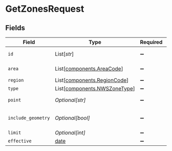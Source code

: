 # GetZonesRequest


## Fields

| Field                                                                  | Type                                                                   | Required                                                               | Description                                                            |
| ---------------------------------------------------------------------- | ---------------------------------------------------------------------- | ---------------------------------------------------------------------- | ---------------------------------------------------------------------- |
| `id`                                                                   | List[*str*]                                                            | :heavy_minus_sign:                                                     | Zone ID (forecast or county)                                           |
| `area`                                                                 | List[[components.AreaCode](../../models/components/areacode.md)]       | :heavy_minus_sign:                                                     | State/marine area code                                                 |
| `region`                                                               | List[[components.RegionCode](../../models/components/regioncode.md)]   | :heavy_minus_sign:                                                     | Region code                                                            |
| `type`                                                                 | List[[components.NWSZoneType](../../models/components/nwszonetype.md)] | :heavy_minus_sign:                                                     | Zone type                                                              |
| `point`                                                                | *Optional[str]*                                                        | :heavy_minus_sign:                                                     | Point (latitude,longitude)                                             |
| `include_geometry`                                                     | *Optional[bool]*                                                       | :heavy_minus_sign:                                                     | Include geometry in results (true/false)                               |
| `limit`                                                                | *Optional[int]*                                                        | :heavy_minus_sign:                                                     | Limit                                                                  |
| `effective`                                                            | [date](https://docs.python.org/3/library/datetime.html#date-objects)   | :heavy_minus_sign:                                                     | Effective date/time                                                    |